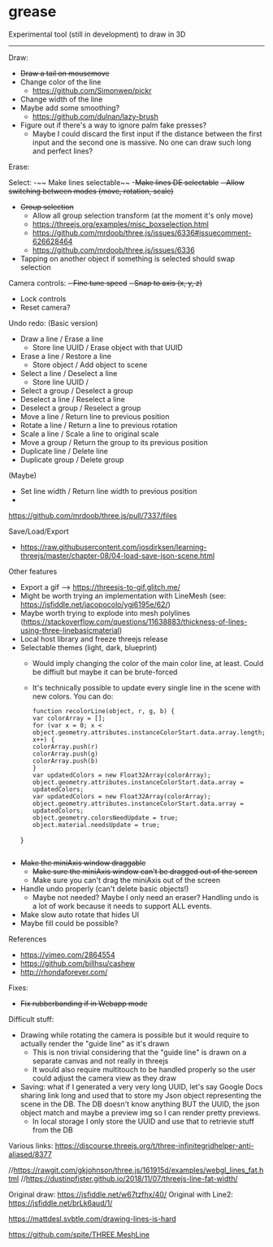 # grease
 Experimental tool (still in development) to draw in 3D

---
Draw:
- ~~Draw a tail on mousemove~~
- Change color of the line
    - https://github.com/Simonwep/pickr
- Change width of the line
- Maybe add some smoothing?
  - https://github.com/dulnan/lazy-brush
- Figure out if there's a way to ignore palm fake presses? 
  - Maybe I could discard the first input if the distance between the first input and the second one is massive. No one can draw such long and perfect lines?

Erase:

Select:
-~~ Make lines selectable~~
-~~Make lines DE selectable~~
~~- Allow switching between modes (move, rotation, scale)~~
- ~~Group selection~~
  - Allow all group selection transform (at the moment it's only move)
  - https://threejs.org/examples/misc_boxselection.html
  - https://github.com/mrdoob/three.js/issues/6336#issuecomment-626628464
  - https://github.com/mrdoob/three.js/issues/6336
- Tapping on another object if something is selected should swap selection

Camera controls:
~~- Fine tune speed~~
~~- Snap to axis (x, y, z)~~
- Lock controls
- Reset camera?

Undo redo:
(Basic version)
- Draw a line / Erase a line
  - Store line UUID / Erase object with that UUID
- Erase a line / Restore a line
  - Store object / Add object to scene
- Select a line / Deselect a line
  - Store line UUID /  
- Select a group / Deselect a group
- Deselect a line / Reselect a line
- Deselect a group / Reselect a group
- Move a line / Return line to previous position
- Rotate a line / Return a line to previous rotation
- Scale a line / Scale a line to original scale
- Move a group / Return the group to its previous position
- Duplicate line / Delete line
- Duplicate group / Delete group

(Maybe)
- Set line width / Return line width to previous position
- 

https://github.com/mrdoob/three.js/pull/7337/files

Save/Load/Export
- https://raw.githubusercontent.com/josdirksen/learning-threejs/master/chapter-08/04-load-save-json-scene.html

Other features
- Export a gif --> https://threesjs-to-gif.glitch.me/
- Might be worth trying an implementation with LineMesh (see: https://jsfiddle.net/jacopocolo/ygj6195e/62/)
- Maybe worth trying to explode into mesh polylines (https://stackoverflow.com/questions/11638883/thickness-of-lines-using-three-linebasicmaterial)
- Local host library and freeze threejs release
- Selectable themes (light, dark, blueprint)
    - Would imply changing the color of the main color line, at least. Could be diffiult but maybe it can be brute-forced
    - It's technically possible to update every single line in the scene with new colors. You can do:

      ````
      function recolorLine(object, r, g, b) {
      var colorArray = [];
      for (var x = 0; x < object.geometry.attributes.instanceColorStart.data.array.length; x++) {
      colorArray.push(r)
      colorArray.push(g)
      colorArray.push(b)
      }
      var updatedColors = new Float32Array(colorArray);
      object.geometry.attributes.instanceColorStart.data.array = updatedColors;
      var updatedColors = new Float32Array(colorArray);
      object.geometry.attributes.instanceColorStart.data.array = updatedColors;
      object.geometry.colorsNeedUpdate = true;
      object.material.needsUpdate = true;
    }
    ````
- ~~Make the miniAxis window draggable~~
  - ~~Make sure the miniAxis window can't be dragged out of the screen~~
  - Make sure you can't drag the miniAxis out of the screen 
- Handle undo properly (can't delete basic objects!)
  - Maybe not needed? Maybe I only need an eraser? Handling undo is a lot of work because it needs to support ALL events.
- Make slow auto rotate that hides UI
- Maybe fill could be possible? 

References
- https://vimeo.com/2864554
- https://github.com/billhsu/cashew
- http://rhondaforever.com/

Fixes:
- ~~Fix rubberbanding if in Webapp mode~~

Difficult stuff:
- Drawing while rotating the camera is possible but it would require to actually render the "guide line" as it's drawn
  - This is non trivial considering that the "guide line" is drawn on a separate canvas and not really in threejs
  - It would also require multitouch to be handled properly so the user could adjust the camera view as they draw
- Saving: what if I generated a very very long UUID, let's say Google Docs sharing link long and used that to store my Json object representing the scene in the DB. The DB doesn't know anything BUT the UUID, the json object match and maybe a preview img so I can render pretty previews.
  - In local storage I only store the UUID and use that to retrievie stuff from the DB
 

Various links:
https://discourse.threejs.org/t/three-infinitegridhelper-anti-aliased/8377

//https://rawgit.com/gkjohnson/three.js/161915d/examples/webgl_lines_fat.html
//https://dustinpfister.github.io/2018/11/07/threejs-line-fat-width/

Original draw: https://jsfiddle.net/w67tzfhx/40/
Original with Line2: https://jsfiddle.net/brLk6aud/1/

https://mattdesl.svbtle.com/drawing-lines-is-hard

https://github.com/spite/THREE.MeshLine
